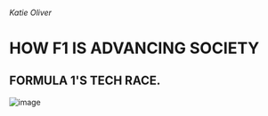 ###### Katie Oliver 

# HOW F1 IS ADVANCING SOCIETY
## FORMULA 1'S TECH RACE.

![image](https://user-images.githubusercontent.com/94462126/142061182-b65807d5-2d49-4e97-ba51-fe89ab6d3c49.png)
